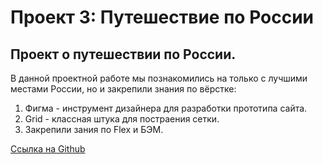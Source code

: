 # Проект 3: Путешествие по России

## Проект о путешествии по России.
В данной проектной работе мы познакомились на только с лучшими местами России, но и закрепили знания по вёрстке:
1. Фигма - инструмент дизайнера для разработки прототипа сайта.
2. Grid - классная штука для постраения сетки.
3. Закрепили зания по Flex и БЭМ.

[Ссылка на Github](https://github.com/fedoretseg/russian-travel.git)
